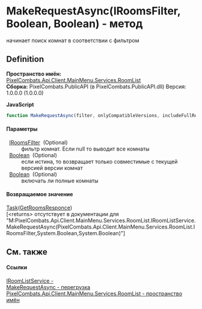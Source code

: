 # MakeRequestAsync(IRoomsFilter, Boolean, Boolean) - метод


начинает поиск комнат в соответствии с фильтром



## Definition
**Пространство имён:** <a href="ae7ef404-1be2-4da8-5f79-9ca48b77858c">PixelCombats.Api.Client.MainMenu.Services.RoomList</a>  
**Сборка:** PixelCombats.PublicAPI (в PixelCombats.PublicAPI.dll) Версия: 1.0.0.0 (1.0.0.0)

**JavaScript**
``` JavaScript
function MakeRequestAsync(filter, onlyCompatibleVersions, includeFullRooms);
```



#### Параметры
<dl><dt>  <a href="5d9880d5-e580-114b-ee5a-a785bbf8cca0">IRoomsFilter</a>  (Optional)</dt><dd>фильтр комнат. Если null то выводит все комнаты</dd><dt>  <a href="https://learn.microsoft.com/dotnet/api/system.boolean" target="_blank" rel="noopener noreferrer">Boolean</a>  (Optional)</dt><dd>если истина, то возвращает только совместимые с текущей версией версии комнат</dd><dt>  <a href="https://learn.microsoft.com/dotnet/api/system.boolean" target="_blank" rel="noopener noreferrer">Boolean</a>  (Optional)</dt><dd>включать ли полные комнаты</dd></dl>

#### Возвращаемое значение
<a href="https://learn.microsoft.com/dotnet/api/system.threading.tasks.task-1" target="_blank" rel="noopener noreferrer">Task</a>(<a href="5adcbbbd-44a1-d725-80fb-58112767b2fa">GetRoomsResponce</a>)  
\[&lt;returns&gt; отсутствует в документации для "M:PixelCombats.Api.Client.MainMenu.Services.RoomList.IRoomListService.MakeRequestAsync(PixelCombats.Api.Client.MainMenu.Services.RoomList.IRoomsFilter,System.Boolean,System.Boolean)"\]

## См. также


#### Ссылки
<a href="2cff7eff-cb27-8e0f-6a91-3c568456424d">IRoomListService - </a>  
<a href="7050db7f-dc67-2b40-7cfe-69b7e5aa9249">MakeRequestAsync - перегрузка</a>  
<a href="ae7ef404-1be2-4da8-5f79-9ca48b77858c">PixelCombats.Api.Client.MainMenu.Services.RoomList - пространство имён</a>  

